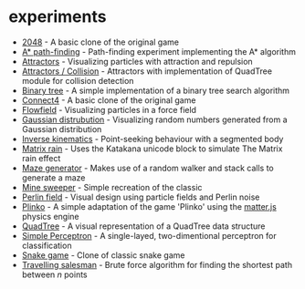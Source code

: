 # experiments

- [2048](2048) - A basic clone of the original game
- [A* path-finding](astar) - Path-finding experiment implementing the A* algorithm
- [Attractors](attractor) - Visualizing particles with attraction and repulsion
- [Attractors / Collision](attractor-collision) - Attractors with implementation of QuadTree module for collision detection
- [Binary tree](bintree) - A simple implementation of a binary tree search algorithm
- [Connect4](connect4) - A basic clone of the original game
- [Flowfield](flowfield) - Visualizing particles in a force field
- [Gaussian distrubution](gaussian) - Visualizing random numbers generated from a Gaussian distribution
- [Inverse kinematics](inverse-kinematics) - Point-seeking behaviour with a segmented body
- [Matrix rain](matrix) - Uses the Katakana unicode block to simulate The Matrix rain effect
- [Maze generator](mazegen) - Makes use of a random walker and stack calls to generate a maze
- [Mine sweeper](minesweeper) - Simple recreation of the classic
- [Perlin field](perlinField) - Visual design using particle fields and Perlin noise
- [Plinko](plinko) - A simple adaptation of the game 'Plinko' using the [matter.js](http://brm.io/matter-js/) physics engine
- [QuadTree](quadtree) - A visual representation of a QuadTree data structure
- [Simple Perceptron](perceptron) - A single-layed, two-dimentional perceptron for classification
- [Snake game](snake) - Clone of classic snake game
- [Travelling salesman](salesman) - Brute force algorithm for finding the shortest path between *n* points
